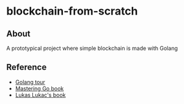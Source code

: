 # blockchain-from-scratch

## About
A prototypical project where simple blockchain is made with Golang


## Reference
* [Golang tour](https://go.dev/tour/welcome/1)
* [Mastering Go book](https://www.aladin.co.kr/shop/wproduct.aspx?ItemId=271640903)
* [Lukas Lukac's book](https://www.freecodecamp.org/news/author/web3coach/)